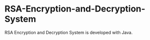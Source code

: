 # RSA-Encryption-and-Decryption-System
RSA Encryption and Decryption System is developed with Java.
